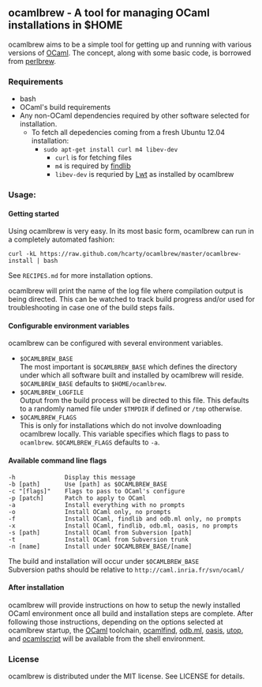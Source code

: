 ## ocamlbrew - A tool for managing OCaml installations in $HOME

ocamlbrew aims to be a simple tool for getting up and running with various
versions of [OCaml][].  The concept, along with some basic code, is borrowed
from [perlbrew][].

### Requirements

* bash
* OCaml's build requirements
* Any non-OCaml dependencies required by other software selected for
  installation.
  * To fetch all depedencies coming from a fresh Ubuntu 12.04 installation:
    * `sudo apt-get install curl m4 libev-dev`
      * `curl` is for fetching files
      * `m4` is required by [findlib][]
      * `libev-dev` is requried by [Lwt][] as installed by ocamlbrew

### Usage:

#### Getting started

Using ocamlbrew is very easy.  In its most basic form, ocamlbrew can run in a
completely automated fashion:

    curl -kL https://raw.github.com/hcarty/ocamlbrew/master/ocamlbrew-install | bash

See `RECIPES.md` for more installation options.

ocamlbrew will print the name of the log file where compilation output is being
directed.  This can be watched to track build progress and/or used for
troubleshooting in case one of the build steps fails.

#### Configurable environment variables

ocamlbrew can be configured with several environment variables.

* `$OCAMLBREW_BASE`  
  The most important is `$OCAMLBREW_BASE` which defines the directory under
  which all software built and installed by ocamlbrew will reside.
  `$OCAMLBREW_BASE` defaults to `$HOME/ocamlbrew`.
* `$OCAMLBREW_LOGFILE`  
  Output from the build process will be directed to this file.  This defaults
  to a randomly named file under `$TMPDIR` if defined or `/tmp` otherwise.
* `$OCAMLBREW_FLAGS`  
  This is only for installations which do not involve downloading ocamlbrew
  locally.  This variable specifies which flags to pass to `ocamlbrew`.
  `$OCAMLBREW_FLAGS` defaults to `-a`.

#### Available command line flags
    -h              Display this message
    -b [path]       Use [path] as $OCAMLBREW_BASE
    -c "[flags]"    Flags to pass to OCaml's configure
    -p [patch]      Patch to apply to OCaml
    -a              Install everything with no prompts
    -o              Install OCaml only, no prompts
    -f              Install OCaml, findlib and odb.ml only, no prompts
    -x              Install OCaml, findlib, odb.ml, oasis, no prompts
    -s [path]       Install OCaml from Subversion [path]
    -t              Install OCaml from Subversion trunk
    -n [name]       Install under $OCAMLBREW_BASE/[name]

The build and installation will occur under `$OCAMLBREW_BASE`  
Subversion paths should be relative to `http://caml.inria.fr/svn/ocaml/`

#### After installation

ocamlbrew will provide instructions on how to setup the newly installed OCaml
environment once all build and installation steps are complete.  After
following those instructions, depending on the options selected at ocamlbrew
startup, the [OCaml][] toolchain, [ocamlfind][findlib], [odb.ml][odb],
[oasis][], [utop][], and [ocamlscript][] will be available from the shell
environment.

### License

ocamlbrew is distributed under the MIT license.  See LICENSE for details.

[OCaml]: http://caml.inria.fr/ocaml/release.en.html
[findlib]: http://projects.camlcity.org/projects/findlib.html
[odb]: https://github.com/thelema/odb
[oasis]: http://oasis.forge.ocamlcore.org/
[oasis-db]: http://oasis.ocamlcore.org/dev/home
[Batteries]: http://batteries.forge.ocamlcore.org/
[React]: http://erratique.ch/software/react
[Lwt]: http://ocsigen.org/lwt/
[utop]: http://forge.ocamlcore.org/projects/utop/
[ocamlscript]: http://martin.jambon.free.fr/ocamlscript.html
[perlbrew]: http://search.cpan.org/~gugod/App-perlbrew/bin/perlbrew
[PCRE]: http://www.pcre.org/
[libev]: http://software.schmorp.de/pkg/libev.html
